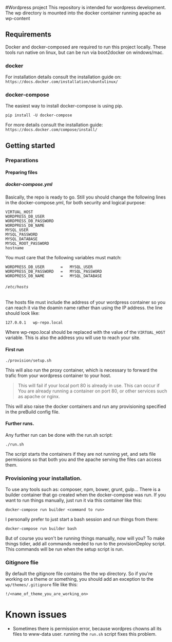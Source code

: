 #Wordpress project
This repository is intended for wordpress development.
The wp directory is mounted into the docker container running apache as
wp-content

## Requirements
Docker and docker-composed are required to run this project locally.
These tools run native on linux, but can be run via boot2docker on windows/mac.

### docker
For installation details consult the installation guide on:
`https://docs.docker.com/installation/ubuntulinux/`

### docker-compose
The easiest way to install docker-compose is using pip.
```
pip install -U docker-compose
```
For more details consult the installation guide:
`https://docs.docker.com/compose/install/`

## Getting started

### Preparations

#### Preparing files

##### docker-compose.yml

Basically, the repo is ready to go. Still you should change the following
lines in the docker-compose.yml, for both security and logical purpose:
```
VIRTUAL_HOST
WORDPRESS_DB_USER
WORDPRESS_DB_PASSWORD
WORDPRESS_DB_NAME
MYSQL_USER
MYSQL_PASSWORD
MYSQL_DATABASE
MYSQL_ROOT_PASSWORD
hostname
```
You must care that the following variables must match:
```
WORDPRESS_DB_USER       =   MYSQL_USER
WORDPRESS_DB_PASSWORD   =   MYSQL_PASSWORD
WORDPRESS_DB_NAME       =   MYSQL_DATABASE
```
###### `/etc/hosts`

The hosts file must include the address of your wordpress container
 so you can reach it via the doamin name rather than using the IP address.
the line should look like:
```
127.0.0.1   wp-repo.local
```
Where wp-repo.local should be replaced with the value of the `VIRTUAL_HOST`
variable. This is also the address you will use to reach your site.
#### First run

```
./provision/setup.sh
```
This will also run the proxy container, which is necessary to forward the trafic
from your wordpress container to your host.
>This will fail if your local port 80
is already in use.
This can occur if You are already running a container on port 80,
or other services such as apache or nginx.

This will also raise the docker containers and run any provisioning specified
in the preBuild config file.

#### Further runs.

Any further run can be done with the run.sh script:
```
./run.sh
```
The script starts the containers if they are not running yet, and sets file
permissions so that both you and the apache serving the files can access them.

### Provisioning your installation.

To use any tools such as: composer, npm, bower, grunt, gulp... There is a
builder container that go created when the docker-compose was run.
If you want to run things manually, just run it via this container like this:
```
docker-compose run builder <command to run>
```
I personally prefer to just start a bash session and run things from there:
```
docker-compose run builder bash
```

But of course you won't be running things manually, now will you?
To make things tidier, add all commands needed to run to the provisionDeploy
script. This commands will be run when the setup script is run.

### Gitignore flie

By default the gitignore file contains the the wp directory. So if you're working on a theme or something, you should add an exception to the `wp/themes/.gitignore` file like this:
```
!/<name_of_theme_you_are_working_on>
```
# Known issues

* Sometimes there is permission error, because wordpres chowns all its files
to www-data user. running the `run.sh` script fixes this problem.
